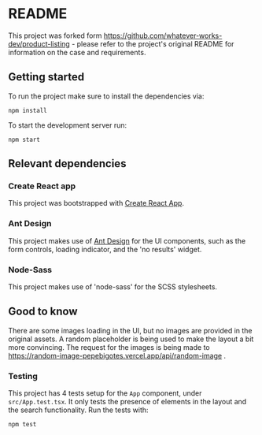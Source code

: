 # README

This project was forked form https://github.com/whatever-works-dev/product-listing - please refer to the project's original README for information on the case and requirements.

## Getting started

To run the project make sure to install the dependencies via:
```
npm install
```

To start the development server run:
```
npm start
``` 


## Relevant dependencies

### Create React app

This project was bootstrapped with [Create React App](https://github.com/facebook/create-react-app).

### Ant Design
This project makes use of [Ant Design](https://ant.design/components/overview/) for the UI components, such as the form controls, loading indicator, and the 'no results' widget.

### Node-Sass
This project makes use of 'node-sass' for the SCSS stylesheets.

## Good to know

There are some images loading in the UI, but no images are provided in the original assets. A random placeholder is being used to make the layout a bit more convincing. The request for the images is being made to https://random-image-pepebigotes.vercel.app/api/random-image .


### Testing

This project has 4 tests setup for the `App` component, under `src/App.test.tsx`. It only tests the presence of elements in the layout and the search functionality. Run the tests with:

```
npm test
``` 
